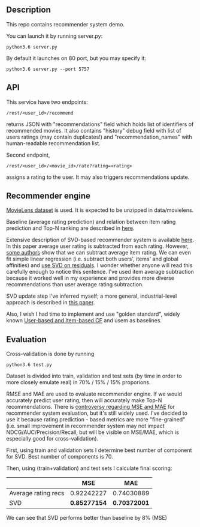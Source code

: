## Description

This repo contains recommender system demo.

You can launch it by running server.py:

```
python3.6 server.py
```

By default it launches on 80 port, but you may specify it:

```
python3.6 server.py --port 5757
```

## API

This service have two endpoints:

```
/rest/<user_id>/recommend
```

returns JSON with "recommendations" field which holds list of identifiers of recommended movies. 
It also contains "history" debug field with list of users ratings (may contain duplicates!) and "recommendation_names" with human-readable recommendation list. 

Second endpoint,

```
/rest/<user_id>/<movie_id>/rate?rating=<rating>
```

assigns a rating to the user. It may also triggers recommendations update.

## Recommender engine

[MovieLens dataset](http://files.grouplens.org/datasets/movielens/ml-latest.zip) is used. It is expected to be unzipped in data/movielens.

Baseline (average rating prediction) and relation between item rating prediction and Top-N ranking are described in [here](http://ieeexplore.ieee.org/document/5680904). 

Extensive description of SVD-based recommender system is available [here](http://www.dtic.mil/get-tr-doc/pdf?AD=ADA439541). In this paper average user rating is subtracted from each rating. However, [some authors](https://dl.acm.org/citation.cfm?id=1010618) show that we can subtract average item rating. We can even fit simple linear regression (i.e. subtract both users', items' and global affinities) and [use SVD on residuals](https://www.mimuw.edu.pl/~paterek/ap_kdd.pdf). I wonder whether anyone will read this carefully enough to notice this sentence. I've used item average subtraction because it worked well in my experience and provides more diverse recommendations than user average rating subtraction.

SVD update step I've inferred myself; a more general, industrial-level approach is described in  [this paper](https://pdfs.semanticscholar.org/02ff/37cd0059cf1af1ecfa62c32304c05ab3bf96.pdf). 

Also, I wish I had time to implement and use "golden standard", widely known [User-based and Item-based CF](https://cseweb.ucsd.edu/~jmcauley/cse255/reports/wi15/Guanwen%20Yao_Lifeng_Cai.pdf) and usem as baselines.
  
## Evaluation

Cross-validation is done by running

```
python3.6 test.py
```

Dataset is divided into train, validation and test sets (by time in order to more closely emulate real) in 70% / 15% / 15% proporions.

RMSE and MAE are used to evaluate recommender engine. If we would accurately predict user rating, then will accurately make Top-N recommendations. There is [controversy regarding MSE and MAE](https://medium.com/netflix-techblog/netflix-recommendations-beyond-the-5-stars-part-1-55838468f429) for recommender system evaluation, but it's still widely used. I've decided to use it because rating prediction - based metrics are more "fine-grained" (i.e. small improvement in recommender system may not impact NDCG/AUC/Precision/Recall, but will be visible on MSE/MAE, which is especially good for cross-validation).

First, using train and validation sets I determine best number of component for SVD. Best number of components is 70.

Then, using (train+validation) and test sets I calculate final scoring:

|                     | MSE       | MAE        |
|---------------------|------------|------------|
| Average rating recs | 0.92242227 | 0.74030889 |
| SVD                 | **0.85277154** | **0.70372001** |

We can see that SVD performs better than baseline by 8% (MSE)